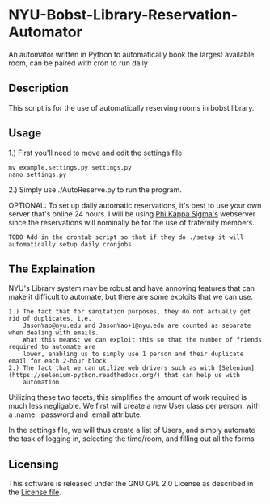 # NYU-Bobst-Library-Reservation-Automator
An automator written in Python to automatically book the largest available room, can be paired with cron to run daily

## Description
This script is for the use of automatically reserving rooms in bobst library.

## Usage

1.) First you'll need to move and edit the settings file

```
mv example.settings.py settings.py
nano settings.py
```

2.) Simply use ./AutoReserve.py to run the program.

OPTIONAL:
To set up daily automatic reservations, it's best to use your own server that's online 24 hours. I will be using [Phi Kappa Sigma's](https://skullhouse.nyc)
webserver since the reservations will nominally be for the use of fraternity members.

    TODO Add in the crontab script so that if they do ./setup it will automatically setup daily cronjobs


## The Explaination
NYU's Library system may be robust and have annoying features that can make it difficult to automate,
but there are some exploits that we can use.

    1.) The fact that for sanitation purposes, they do not actually get rid of duplicates, i.e.
        JasonYao@nyu.edu and JasonYao+1@nyu.edu are counted as separate when dealing with emails.
        What this means: we can exploit this so that the number of friends required to automate are
        lower, enabling us to simply use 1 person and their duplicate email for each 2-hour block.
    2.) The fact that we can utilize web drivers such as with [Selenium](https://selenium-python.readthedocs.org/) that can help us with
        automation.

Utilizing these two facets, this simplifies the amount of work required is much less negligable. We first will create a new User class per person,
with a .name, .password and .email attribute.

In the settings file, we will thus create a list of Users, and simply automate the task of logging in, selecting the time/room, and filling out all the forms

## Licensing
This software is released under the GNU GPL 2.0 License as described in the [License file](LICENSE).

